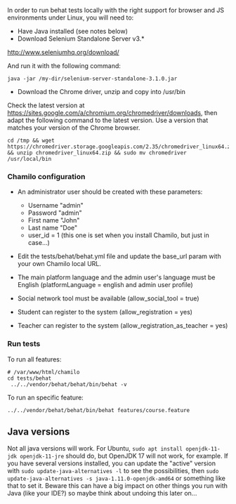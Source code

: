In order to run behat tests locally with the right support for browser
and JS environments under Linux, you will need to:

- Have Java installed (see notes below)
- Download Selenium Standalone Server v3.*

http://www.seleniumhq.org/download/

And run it with the following command:

```
java -jar /my-dir/selenium-server-standalone-3.1.0.jar
```

- Download the Chrome driver, unzip and copy into /usr/bin

Check the latest version at https://sites.google.com/a/chromium.org/chromedriver/downloads,
then adapt the following command to the latest version. Use a version that matches your version of the Chrome browser.

```
cd /tmp && wget https://chromedriver.storage.googleapis.com/2.35/chromedriver_linux64.zip && unzip chromedriver_linux64.zip && sudo mv chromedriver /usr/local/bin
```

### Chamilo configuration

- An administrator user should be created with these parameters:
    - Username "admin"
    - Password "admin"
    - First name "John"
    - Last name "Doe"
    - user_id = 1 (this one is set when you install Chamilo, but just in case...)

- Edit the tests/behat/behat.yml file and update the base_url param with your own Chamilo local URL.
- The main platform language and the admin user's language must be English (platformLanguage = english and admin user profile)
- Social network tool must be available (allow_social_tool = true)
- Student can register to the system (allow_registration = yes)
- Teacher can register to the system (allow_registration_as_teacher = yes)

### Run tests

To run all features:

```
# /var/www/html/chamilo
cd tests/behat
 ../../vendor/behat/behat/bin/behat -v
 ```

To run an specific feature:

```
../../vendor/behat/behat/bin/behat features/course.feature
```

## Java versions

Not all java versions will work. For Ubuntu, `sudo apt install openjdk-11-jdk openjdk-11-jre` should do, but OpenJDK 17 will not work, for example.
If you have several versions installed, you can update the "active" version with `sudo update-java-alternatives -l` to see the possibilities, then `sudo update-java-alternatives -s java-1.11.0-openjdk-amd64` or something like that to set it. Beware this can have a big impact on other things you run with Java (like your IDE?) so maybe think about undoing this later on...
